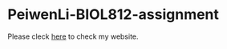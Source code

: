 # PeiwenLi-BIOL812-assignment
Please cleck [here](https://peiwenli.github.io/PeiwenLi-BIOL812-assignment/) to check my website.
